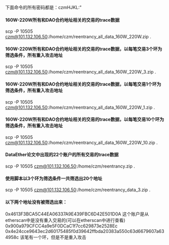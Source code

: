 下面命令的所有密码都是：czmHJKL:"

#### 160W-220W所有和DAO合约地址相关的交易的trace数据

scp -P 10505 czm@101.132.106.50:/home/czm/reentrancy_all_data_160W_220W.zip .

#### 160W-220W所有和DAO合约地址相关的交易的trace数据，以每笔交易3个环为筛选条件，所有重入攻击地址

scp -P 10505 czm@101.132.106.50:/home/czm/reentrancy_all_data_160W_220W_3.zip .

#### 160W-220W所有和DAO合约地址相关的交易的trace数据，以每笔交易1个环为筛选条件，所有重入攻击地址

scp -P 10505 czm@101.132.106.50:/home/czm/reentrancy_all_data_160W_220W_1.zip .

#### 160W-220W所有和DAO合约地址相关的交易的trace数据，以每笔交易10个环为筛选条件，所有重入攻击地址

scp -P 10505 czm@101.132.106.50:/home/czm/reentrancy_all_data_160W_220W_10.zip .

#### DataEther论文中出现的22个账户的所有交易的trace数据

scp -P 10505 czm@101.132.106.50:/home/czm/reentrancy.zip .

#### 使用脚本以3个环为筛选条件一共筛选出20个地址

scp -P 10505 czm@101.132.106.50:/home/czm/reentrancy_data_3.zip .

#### 以下两个地址没有被筛选出来：

0x4613F3BCA5C44EA06337A9E439FBC6D42E501D0A  这个账户是从etherscan中是没有重入交易的(可以在etherscan中进行查看)
0x900a979CFCC4a9e5F0DCaC1f7cc629873e2528Ec  0x4e24cce9643ec2d60175485f0d39642ffbda20383a550c63d6679607a634958c 该笔有一个环，但是不是重入攻击

